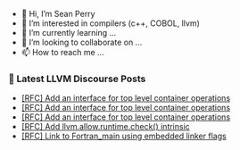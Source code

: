- 👋 Hi, I’m Sean Perry
- 👀 I’m interested in compilers (c++, COBOL, llvm)
- 🌱 I’m currently learning ...
- 💞️ I’m looking to collaborate on ...
- 📫 How to reach me ...

<!---
s66perry/s66perry is a ✨ special ✨ repository because its `README.md` (this file) appears on your GitHub profile.
You can click the Preview link to take a look at your changes.
--->
### 📕 Latest LLVM Discourse Posts

<!-- DISCOURSE-LLVM:START -->
- [[RFC] Add an interface for top level container operations](https://discourse.llvm.org/t/rfc-add-an-interface-for-top-level-container-operations/77807#post_4)
- [[RFC] Add an interface for top level container operations](https://discourse.llvm.org/t/rfc-add-an-interface-for-top-level-container-operations/77807#post_3)
- [[RFC] Add an interface for top level container operations](https://discourse.llvm.org/t/rfc-add-an-interface-for-top-level-container-operations/77807#post_2)
- [[RFC] Add llvm.allow.runtime.check&lpar;&rpar; intrinsic](https://discourse.llvm.org/t/rfc-add-llvm-allow-runtime-check-intrinsic/77641#post_11)
- [[RFC] Link to Fortran_main using embedded linker flags](https://discourse.llvm.org/t/rfc-link-to-fortran-main-using-embedded-linker-flags/77596#post_14)
<!-- DISCOURSE-LLVM:END -->
